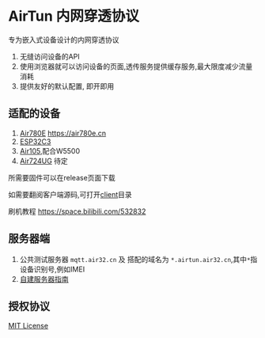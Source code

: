# AirTun 内网穿透协议

专为嵌入式设备设计的内网穿透协议

1. 无缝访问设备的API
2. 使用浏览器就可以访问设备的页面,透传服务提供缓存服务,最大限度减少流量消耗
3. 提供友好的默认配置, 即开即用

## 适配的设备

1. [Air780E](https://wiki.luatos.com/chips/air780e/index.html) https://air780e.cn
2. [ESP32C3](https://wiki.luatos.com/chips/esp32c3/index.html)
3. [Air105](https://wiki.luatos.com/chips/air105/index.html),配合W5500
4. [Air724UG](https://air724ug.cn) 待定

所需要固件可以在release页面下载

如需要翻阅客户端源码,可打开[client](client)目录

刷机教程 https://space.bilibili.com/532832

## 服务器端

1. 公共测试服务器 `mqtt.air32.cn` 及 搭配的域名为 `*.airtun.air32.cn`,其中`*`指设备识别号,例如IMEI
2. [自建服务器指南](doc/server.md)

## 授权协议

[MIT License](LICENSE)

